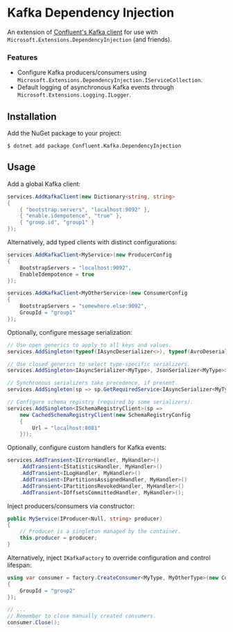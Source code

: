 # Kafka Dependency Injection
An extension of [Confluent's Kafka client](https://github.com/confluentinc/confluent-kafka-dotnet) for use with `Microsoft.Extensions.DependencyInjection` (and friends).

### Features
* Configure Kafka producers/consumers using `Microsoft.Extensions.DependencyInjection.IServiceCollection`.
* Default logging of asynchronous Kafka events through `Microsoft.Extensions.Logging.ILogger`.

## Installation

Add the NuGet package to your project:

    $ dotnet add package Confluent.Kafka.DependencyInjection

## Usage

Add a global Kafka client:

```c#
services.AddKafkaClient(new Dictionary<string, string>
{
    { "bootstrap.servers", "localhost:9092" },
    { "enable.idempotence", "true" },
    { "group.id", "group1" }
});
```

Alternatively, add typed clients with distinct configurations:

```c#
services.AddKafkaClient<MyService>(new ProducerConfig
{
    BootstrapServers = "localhost:9092",
    EnableIdempotence = true
});

services.AddKafkaClient<MyOtherService>(new ConsumerConfig
{
    BootstrapServers = "somewhere.else:9092",
    GroupId = "group1"
});
```

Optionally, configure message serialization:

```c#
// Use open generics to apply to all keys and values.
services.AddSingleton(typeof(IAsyncDeserializer<>), typeof(AvroDeserializer<>));

// Use closed generics to select type-specific serializers.
services.AddSingleton<IAsyncSerializer<MyType>, JsonSerializer<MyType>>();

// Synchronous serializers take precedence, if present.
services.AddSingleton(sp => sp.GetRequiredService<IAsyncSerializer<MyType>>().AsSyncOverAsync());

// Configure schema registry (required by some serializers).
services.AddSingleton<ISchemaRegistryClient>(sp =>
    new CachedSchemaRegistryClient(new SchemaRegistryConfig
    {
        Url = "localhost:8081"
    }));
```

Optionally, configure custom handlers for Kafka events:

```c#
services.AddTransient<IErrorHandler, MyHandler>()
    .AddTransient<IStatisticsHandler, MyHandler>()
    .AddTransient<ILogHandler, MyHandler>()
    .AddTransient<IPartitionsAssignedHandler, MyHandler>()
    .AddTransient<IPartitionsRevokedHandler, MyHandler>()
    .AddTransient<IOffsetsCommittedHandler, MyHandler>();
```

Inject producers/consumers via constructor:

```c#
public MyService(IProducer<Null, string> producer)
{
    // Producer is a singleton managed by the container.
    this.producer = producer;
}
```

Alternatively, inject `IKafkaFactory` to override configuration and control lifespan:

```c#
using var consumer = factory.CreateConsumer<MyType, MyOtherType>(new ConsumerConfig
{
    GroupId = "group2"
});

// ...
// Remember to close manually created consumers.
consumer.Close();
```
